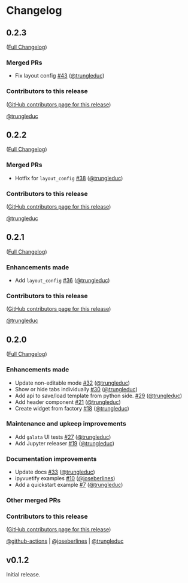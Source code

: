 # Changelog

<!-- <START NEW CHANGELOG ENTRY> -->

## 0.2.3

([Full Changelog](https://github.com/trungleduc/ipyflex/compare/v0.2.2...a1d8d72b6d4ee66ded60729f36e65b72f20e9671))

### Merged PRs

- Fix layout config [#43](https://github.com/trungleduc/ipyflex/pull/43) ([@trungleduc](https://github.com/trungleduc))

### Contributors to this release

([GitHub contributors page for this release](https://github.com/trungleduc/ipyflex/graphs/contributors?from=2022-03-02&to=2022-09-15&type=c))

[@trungleduc](https://github.com/search?q=repo%3Atrungleduc%2Fipyflex+involves%3Atrungleduc+updated%3A2022-03-02..2022-09-15&type=Issues)

<!-- <END NEW CHANGELOG ENTRY> -->

## 0.2.2

([Full Changelog](https://github.com/trungleduc/ipyflex/compare/v0.2.1...7e962accf9288ab9cd6b2dcfeaed49f0391c9c0c))

### Merged PRs

- Hotfix for `layout_config` [#38](https://github.com/trungleduc/ipyflex/pull/38) ([@trungleduc](https://github.com/trungleduc))

### Contributors to this release

([GitHub contributors page for this release](https://github.com/trungleduc/ipyflex/graphs/contributors?from=2022-03-01&to=2022-03-02&type=c))

[@trungleduc](https://github.com/search?q=repo%3Atrungleduc%2Fipyflex+involves%3Atrungleduc+updated%3A2022-03-01..2022-03-02&type=Issues)

## 0.2.1

([Full Changelog](https://github.com/trungleduc/ipyflex/compare/v0.2.0...24067908c229a5ae3af63044762b488c01f3455d))

### Enhancements made

- Add `layout_config` [#36](https://github.com/trungleduc/ipyflex/pull/36) ([@trungleduc](https://github.com/trungleduc))

### Contributors to this release

([GitHub contributors page for this release](https://github.com/trungleduc/ipyflex/graphs/contributors?from=2022-01-08&to=2022-03-01&type=c))

[@trungleduc](https://github.com/search?q=repo%3Atrungleduc%2Fipyflex+involves%3Atrungleduc+updated%3A2022-01-08..2022-03-01&type=Issues)

## 0.2.0

([Full Changelog](https://github.com/trungleduc/ipyflex/compare/v0.1.2...303b0ffe825ba0fc81a4fe33c836e0cf1e6a3542))

### Enhancements made

- Update non-editable mode [#32](https://github.com/trungleduc/ipyflex/pull/32) ([@trungleduc](https://github.com/trungleduc))
- Show or hide tabs individually  [#30](https://github.com/trungleduc/ipyflex/pull/30) ([@trungleduc](https://github.com/trungleduc))
- Add api to save/load template from python side. [#29](https://github.com/trungleduc/ipyflex/pull/29) ([@trungleduc](https://github.com/trungleduc))
- Add header component [#21](https://github.com/trungleduc/ipyflex/pull/21) ([@trungleduc](https://github.com/trungleduc))
- Create widget from factory  [#18](https://github.com/trungleduc/ipyflex/pull/18) ([@trungleduc](https://github.com/trungleduc))

### Maintenance and upkeep improvements

- Add `galata` UI tests [#27](https://github.com/trungleduc/ipyflex/pull/27) ([@trungleduc](https://github.com/trungleduc))
- Add Jupyter releaser [#19](https://github.com/trungleduc/ipyflex/pull/19) ([@trungleduc](https://github.com/trungleduc))

### Documentation improvements

- Update docs [#33](https://github.com/trungleduc/ipyflex/pull/33) ([@trungleduc](https://github.com/trungleduc))
- ipyvuetify examples [#10](https://github.com/trungleduc/ipyflex/pull/10) ([@joseberlines](https://github.com/joseberlines))
- Add a quickstart example [#7](https://github.com/trungleduc/ipyflex/pull/7) ([@trungleduc](https://github.com/trungleduc))

### Other merged PRs

### Contributors to this release

([GitHub contributors page for this release](https://github.com/trungleduc/ipyflex/graphs/contributors?from=2021-11-29&to=2022-01-07&type=c))

[@github-actions](https://github.com/search?q=repo%3Atrungleduc%2Fipyflex+involves%3Agithub-actions+updated%3A2021-11-29..2022-01-07&type=Issues) | [@joseberlines](https://github.com/search?q=repo%3Atrungleduc%2Fipyflex+involves%3Ajoseberlines+updated%3A2021-11-29..2022-01-07&type=Issues) | [@trungleduc](https://github.com/search?q=repo%3Atrungleduc%2Fipyflex+involves%3Atrungleduc+updated%3A2021-11-29..2022-01-07&type=Issues)

## v0.1.2

Initial release.